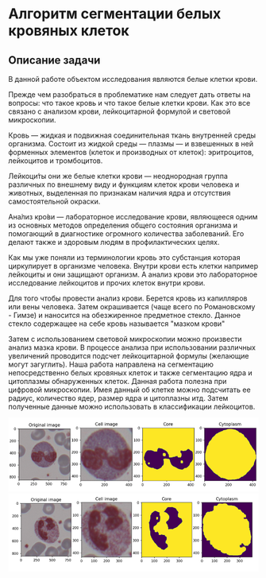 # Алгоритм сегментации белых кровяных клеток

Описание задачи
-----
В данной работе объектом исследования являются белые клетки крови. 

Прежде чем разобраться в проблематике нам следует дать ответы на вопросы: что такое кровь и что такое 
белые клетки крови. Как это все связано с анализом крови, лейкоцитарной формулой и световой микроскопии. 

Кровь — жидкая и подвижная соединительная ткань внутренней среды организма.
Состоит из жидкой среды — плазмы — и взвешенных в ней форменных элементов (клеток и производных от клеток): 
эритроцитов, лейкоцитов и тромбоцитов.

Лейкоци́ты  они же белые клетки крови — неоднородная группа различных по внешнему виду и функциям клеток крови 
человека и животных, выделенная по признакам наличия ядра и отсутствия самостоятельной окраски.

Ана́лиз кро́ви — лабораторное исследование крови, являющееся одним из основных методов определения общего 
состояния организма и помогающий в диагностике огромного количества заболеваний. 
Его делают также и здоровым людям в профилактических целях.

Как мы уже поняли из терминологии кровь это субстанция которая циркулирует в организме человека. 
Внутри крови есть клетки например лейкоциты и они защищают организм. 
А анализ крови это лабораторное исследование лейкоцитов и прочих клеток внутри крови. 


Для того чтобы провести анализ крови. Берется кровь из капилляров или вены человека. 
Затем окрашивается (чаще всего по Романовскому - Гимзе) и наносится на обезжиренное предметное стекло.
Данное стекло содержащее на себе кровь называется "мазком крови"
 

Затем с использованием световой микроскопии можно произвести анализ мазка крови. 
В процессе анализа при использовании различных увеличений проводится подсчет лейкоцитарной формулы 
(желающие могут загуглить). Наша работа направлена на сегментацию непосредственно белых кровяных клеток и 
также сегментацию ядра и цитоплазмы обнаруженных клеток. Данная работа полезна при цифровой микроскопии. Имея данный 
об клетке можно подсчитать ее радиус, количество ядер, размер ядра и цитоплазны итд. Затем полученные данные можно использовать
в классификации лейкоцитов. 




![img.png](img.png)
![img_1.png](img_1.png)
